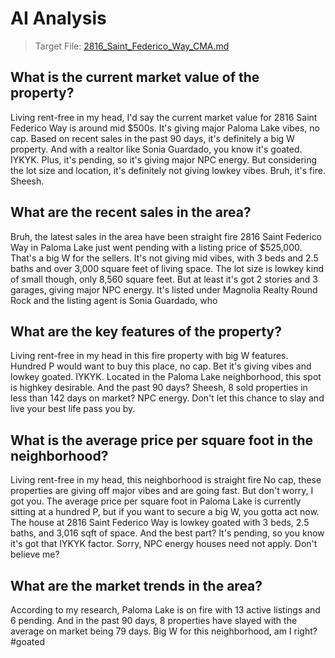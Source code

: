 # AI Analysis

> Target File: [2816_Saint_Federico_Way_CMA.md](2816_Saint_Federico_Way_CMA.md)

## What is the current market value of the property?
Living rent-free in my head, I'd say the current market value for 2816 Saint Federico Way is around mid $500s. It's giving major Paloma Lake vibes, no cap. Based on recent sales in the past 90 days, it's definitely a big W property. And with a realtor like Sonia Guardado, you know it's goated. IYKYK. Plus, it's pending, so it's giving major NPC energy. But considering the lot size and location, it's definitely not giving lowkey vibes. Bruh, it's fire. Sheesh.

## What are the recent sales in the area?
Bruh, the latest sales in the area have been straight fire  2816 Saint Federico Way in Paloma Lake just went pending with a listing price of $525,000. That's a big W for the sellers.  It's not giving mid vibes, with 3 beds and 2.5 baths and over 3,000 square feet of living space. The lot size is lowkey kind of small though, only 8,560 square feet.  But at least it's got 2 stories and 3 garages, giving major NPC energy.  It's listed under Magnolia Realty Round Rock and the listing agent is Sonia Guardado, who

## What are the key features of the property?
Living rent-free in my head in this fire property with big W features. Hundred P would want to buy this place, no cap. Bet it's giving vibes and lowkey goated. IYKYK. Located in the Paloma Lake neighborhood, this spot is highkey desirable. And the past 90 days? Sheesh, 8 sold properties in less than 142 days on market? NPC energy. Don't let this chance to slay and live your best life pass you by.

## What is the average price per square foot in the neighborhood?
Living rent-free in my head, this neighborhood is straight fire  No cap, these properties are giving off major vibes and are going fast. But don't worry, I got you. The average price per square foot in Paloma Lake is currently sitting at a hundred P, but if you want to secure a big W, you gotta act now. The house at 2816 Saint Federico Way is lowkey goated with 3 beds, 2.5 baths, and 3,016 sqft of space. And the best part? It's pending, so you know it's got that IYKYK factor. Sorry, NPC energy houses need not apply. Don't believe me?

## What are the market trends in the area?
According to my research, Paloma Lake is on fire  with 13 active listings and 6 pending. And in the past 90 days, 8 properties have slayed with the average  on market being 79 days. Big W for this neighborhood, am I right?  #goated

